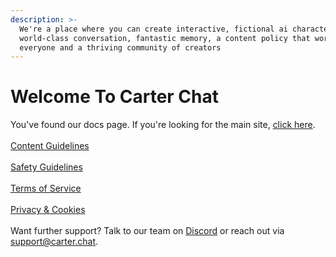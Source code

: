 ```yaml
---
description: >-
  We're a place where you can create interactive, fictional ai characters with
  world-class conversation, fantastic memory, a content policy that works for
  everyone and a thriving community of creators
---
```


# Welcome To Carter Chat

You've found our docs page. If you're looking for the main site, [click here](https://carter.chat).\
\
[Content Guidelines](content-guidelines.md)\
\
[Safety Guidelines](safety.md)\
\
[Terms of Service](<README (1).md>)\
\
[Privacy & Cookies](privacy-and-cookies-policy.md)\
\
Want further support? Talk to our team on [Discord](https://discord.gg/carterchat) or reach out via [support@carter.chat](mailto:support@carter.chat).
